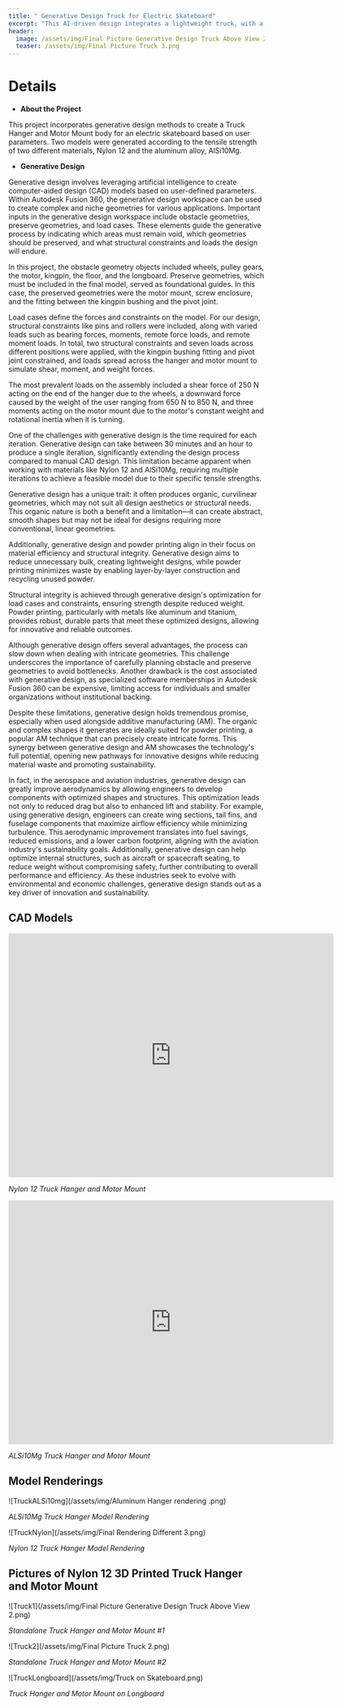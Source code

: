 ```yaml
---
title: " Generative Design Truck for Electric Skateboard"
excerpt: "This AI-driven design integrates a lightweight truck, with a motor mount for an electric skateboard motor. "
header:
  image: /assets/img/Final Picture Generative Design Truck Above View 2.png
  teaser: /assets/img/Final Picture Truck 3.png
---
```

# Details

* **About the Project**

This project incorporates generative design methods to create a Truck Hanger and Motor Mount body for an electric skateboard based on user parameters. Two models were generated according to the tensile strength of two different materials, Nylon 12 and the aluminum alloy, AlSi10Mg. 

* **Generative Design**

Generative design involves leveraging artificial intelligence to create computer-aided design (CAD) models based on user-defined parameters. Within Autodesk Fusion 360, the generative design workspace can be used to create complex and niche geometries for various applications. Important inputs in the generative design workspace include obstacle geometries, preserve geometries, and load cases. These elements guide the generative process by indicating which areas must remain void, which geometries should be preserved, and what structural constraints and loads the design will endure.

In this project, the obstacle geometry objects included wheels, pulley gears, the motor, kingpin, the floor, and the longboard. Preserve geometries, which must be included in the final model, served as foundational guides. In this case, the preserved geometries were the motor mount, screw enclosure, and the fitting between the kingpin bushing and the pivot joint.

Load cases define the forces and constraints on the model. For our design, structural constraints like pins and rollers were included, along with varied loads such as bearing forces, moments, remote force loads, and remote moment loads. In total, two structural constraints and seven loads across different positions were applied, with the kingpin bushing fitting and pivot joint constrained, and loads spread across the hanger and motor mount to simulate shear, moment, and weight forces.

The most prevalent loads on the assembly included a shear force of 250 N acting on the end of the hanger due to the wheels, a downward force caused by the weight of the user ranging from 650 N to 850 N, and three moments acting on the motor mount due to the motor's constant weight and rotational inertia when it is turning.

One of the challenges with generative design is the time required for each iteration. Generative design can take between 30 minutes and an hour to produce a single iteration, significantly extending the design process compared to manual CAD design. This limitation became apparent when working with materials like Nylon 12 and AlSi10Mg, requiring multiple iterations to achieve a feasible model due to their specific tensile strengths.

Generative design has a unique trait: it often produces organic, curvilinear geometries, which may not suit all design aesthetics or structural needs. This organic nature is both a benefit and a limitation—it can create abstract, smooth shapes but may not be ideal for designs requiring more conventional, linear geometries.

Additionally, generative design and powder printing align in their focus on material efficiency and structural integrity. Generative design aims to reduce unnecessary bulk, creating lightweight designs, while powder printing minimizes waste by enabling layer-by-layer construction and recycling unused powder.

Structural integrity is achieved through generative design's optimization for load cases and constraints, ensuring strength despite reduced weight. Powder printing, particularly with metals like aluminum and titanium, provides robust, durable parts that meet these optimized designs, allowing for innovative and reliable outcomes.

Although generative design offers several advantages, the process can slow down when dealing with intricate geometries. This challenge underscores the importance of carefully planning obstacle and preserve geometries to avoid bottlenecks. Another drawback is the cost associated with generative design, as specialized software memberships in Autodesk Fusion 360 can be expensive, limiting access for individuals and smaller organizations without institutional backing.

Despite these limitations, generative design holds tremendous promise, especially when used alongside additive manufacturing (AM). The organic and complex shapes it generates are ideally suited for powder printing, a popular AM technique that can precisely create intricate forms. This synergy between generative design and AM showcases the technology's full potential, opening new pathways for innovative designs while reducing material waste and promoting sustainability.

In fact, in the aerospace and aviation industries, generative design can greatly improve aerodynamics by allowing engineers to develop components with optimized shapes and structures. This optimization leads not only to reduced drag but also to enhanced lift and stability. For example, using generative design, engineers can create wing sections, tail fins, and fuselage components that maximize airflow efficiency while minimizing turbulence. This aerodynamic improvement translates into fuel savings, reduced emissions, and a lower carbon footprint, aligning with the aviation industry's sustainability goals. Additionally, generative design can help optimize internal structures, such as aircraft or spacecraft seating, to reduce weight without compromising safety, further contributing to overall performance and efficiency. As these industries seek to evolve with environmental and economic challenges, generative design stands out as a key driver of innovation and sustainability.

## CAD Models

<iframe src="https://vanderbilt643.autodesk360.com/shares/public/SH512d4QTec90decfa6e650066993f9208e8?mode=embed" width="640" height="480" allowfullscreen="true" webkitallowfullscreen="true" mozallowfullscreen="true"  frameborder="0"></iframe>

*Nylon 12 Truck Hanger and Motor Mount*

<iframe src="https://vanderbilt643.autodesk360.com/shares/public/SH512d4QTec90decfa6e5dcc7bc7439189ac?mode=embed" width="640" height="480" allowfullscreen="true" webkitallowfullscreen="true" mozallowfullscreen="true"  frameborder="0"></iframe>

*ALSi10Mg Truck Hanger and Motor Mount*

## Model Renderings 

![TruckALSi10mg](/assets/img/Aluminum Hanger rendering .png)

*ALSi10Mg Truck Hanger Model Rendering*

![TruckNylon](/assets/img/Final Rendering Different 3.png)

*Nylon 12 Truck Hanger Model Rendering*

## Pictures of Nylon 12 3D Printed Truck Hanger and Motor Mount

![Truck1](/assets/img/Final Picture Generative Design Truck Above View 2.png)

*Standalone Truck Hanger and Motor Mount #1*

![Truck2](/assets/img/Final Picture Truck 2.png)

*Standalone Truck Hanger and Motor Mount #2*

![TruckLongboard](/assets/img/Truck on Skateboard.png)

*Truck Hanger and Motor Mount on Longboard*

